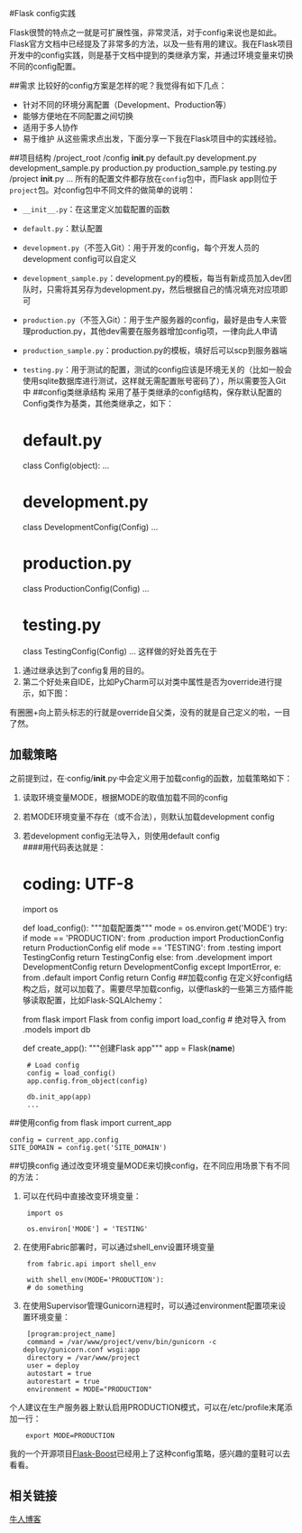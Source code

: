 #Flask config实践

Flask很赞的特点之一就是可扩展性强，非常灵活，对于config来说也是如此。Flask官方文档中已经提及了非常多的方法，以及一些有用的建议。我在Flask项目开发中的config实践，则是基于文档中提到的类继承方案，并通过环境变量来切换不同的config配置。

##需求
比较好的config方案是怎样的呢？我觉得有如下几点：

- 针对不同的环境分离配置（Development、Production等）
- 能够方便地在不同配置之间切换
- 适用于多人协作
- 易于维护
从这些需求点出发，下面分享一下我在Flask项目中的实践经验。

##项目结构
	/project_root
	    /config
	        __init__.py
	        default.py
	        development.py
	        development_sample.py
	        production.py
	        production_sample.py
	        testing.py
	    /project
	        __init__.py
	        ...
所有的配置文件都存放在`config`包中，而Flask app则位于`project`包。对config包中不同文件的做简单的说明：

- `__init__.py`：在这里定义加载配置的函数
- `default.py`：默认配置
- `development.py`（不签入Git）：用于开发的config，每个开发人员的development config可以自定义
- `development_sample.py`：development.py的模板，每当有新成员加入dev团队时，只需将其另存为development.py，然后根据自己的情况填充对应项即可
- `production.py`（不签入Git）：用于生产服务器的config，最好是由专人来管理production.py，其他dev需要在服务器增加config项，一律向此人申请
- `production_sample.py`：production.py的模板，填好后可以scp到服务器端
- `testing.py`：用于测试的配置，测试的config应该是环境无关的（比如一般会使用sqlite数据库进行测试，这样就无需配置账号密码了），所以需要签入Git中
##config类继承结构
采用了基于类继承的config结构，保存默认配置的Config类作为基类，其他类继承之，如下：

	# default.py
	class Config(object):
	    ...

	# development.py
	class DevelopmentConfig(Config)
	    ...

	# production.py
	class ProductionConfig(Config)
	    ...

	# testing.py
	class TestingConfig(Config)
	    ...
这样做的好处首先在于

1. 通过继承达到了config复用的目的。
2. 第二个好处来自IDE，比如PyCharm可以对类中属性是否为override进行提示，如下图：



有圈圈+向上箭头标志的行就是override自父类，没有的就是自己定义的啦，一目了然。

## 加载策略
之前提到过，在·config/__init__.py·中会定义用于加载config的函数，加载策略如下：

1. 读取环境变量MODE，根据MODE的取值加载不同的config
2. 若MODE环境变量不存在（或不合法），则默认加载development config
3. 若development config无法导入，则使用default config  
####用代码表达就是：

	# coding: UTF-8
	import os
	
	def load_config():
	    """加载配置类"""
	    mode = os.environ.get('MODE')
	    try:
	        if mode == 'PRODUCTION':
	            from .production import ProductionConfig
	            return ProductionConfig
	        elif mode == 'TESTING':
	            from .testing import TestingConfig
	            return TestingConfig
	        else:
	            from .development import DevelopmentConfig
	            return DevelopmentConfig
	    except ImportError, e:
	        from .default import Config
	        return Config
##加载config
在定义好config结构之后，就可以加载了。需要尽早加载config，以便flask的一些第三方插件能够读取配置，比如Flask-SQLAlchemy：

	from flask import Flask
	from config import load_config  # 绝对导入
	from .models import db
	
	def create_app():
	    """创建Flask app"""
	    app = Flask(__name__)
	
	    # Load config
	    config = load_config()
	    app.config.from_object(config)
	
	    db.init_app(app)
	    ...
##使用config
	from flask import current_app
	
	config = current_app.config
	SITE_DOMAIN = config.get('SITE_DOMAIN')
##切换config
通过改变环境变量MODE来切换config，在不同应用场景下有不同的方法：

1. 可以在代码中直接改变环境变量：

		import os
		
		os.environ['MODE'] = 'TESTING'
2. 在使用Fabric部署时，可以通过shell_env设置环境变量

		from fabric.api import shell_env
		
		with shell_env(MODE='PRODUCTION'):
    	# do something
3. 在使用Supervisor管理Gunicorn进程时，可以通过environment配置项来设置环境变量：

		[program:project_name]
		command = /var/www/project/venv/bin/gunicorn -c deploy/gunicorn.conf wsgi:app
		directory = /var/www/project
		user = deploy
		autostart = true
		autorestart = true
		environment = MODE="PRODUCTION"
个人建议在生产服务器上默认启用PRODUCTION模式，可以在/etc/profile末尾添加一行：

		export MODE=PRODUCTION
我的一个开源项目[Flask-Boost](https://github.com/hustlzp/Flask-Boost)已经用上了这种config策略，感兴趣的童鞋可以去看看。

## 相关链接
[牛人博客](http://www.hustlzp.com/)